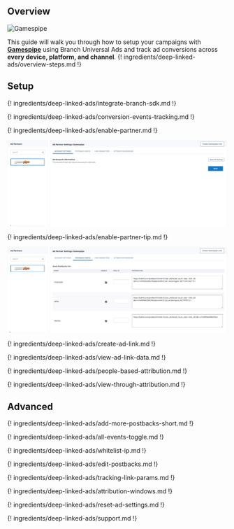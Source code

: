 ## Overview

![Gamespipe](https://cdn.branch.io/branch-assets/ad-partner-manager/386574786681131050/gamesp-1528503092281.png)

This guide will walk you through how to setup your campaigns with **[Gamespipe](http://www.gamespipe.com)** using Branch Universal Ads and track ad conversions across **every device, platform, and channel**. 
{! ingredients/deep-linked-ads/overview-steps.md !}

## Setup

{! ingredients/deep-linked-ads/integrate-branch-sdk.md !}

{! ingredients/deep-linked-ads/conversion-events-tracking.md !}

{! ingredients/deep-linked-ads/enable-partner.md !}

![image](/img/pages/deep-linked-ads/gamespipe/gamespipe-enable.png)

{! ingredients/deep-linked-ads/enable-partner-tip.md !}

![image](/img/pages/deep-linked-ads/gamespipe/gamespipe-postbacks.png)

{! ingredients/deep-linked-ads/create-ad-link.md !}

{! ingredients/deep-linked-ads/view-ad-link-data.md !}

{! ingredients/deep-linked-ads/people-based-attribution.md !}

{! ingredients/deep-linked-ads/view-through-attribution.md !}

## Advanced

{! ingredients/deep-linked-ads/add-more-postbacks-short.md !}

{! ingredients/deep-linked-ads/all-events-toggle.md !}

{! ingredients/deep-linked-ads/whitelist-ip.md !}

{! ingredients/deep-linked-ads/edit-postbacks.md !}

{! ingredients/deep-linked-ads/tracking-link-params.md !}

{! ingredients/deep-linked-ads/attribution-windows.md !}

{! ingredients/deep-linked-ads/reset-ad-settings.md !}

{! ingredients/deep-linked-ads/support.md !}

